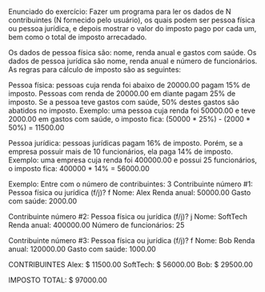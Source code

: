Enunciado do exercício:
Fazer um programa para ler os dados de N contribuintes (N fornecido pelo usuário), os quais podem ser pessoa física ou pessoa jurídica, e depois mostrar o valor do imposto pago por cada um, bem como o total de imposto arrecadado.

Os dados de pessoa física são: nome, renda anual e gastos com saúde. Os dados de pessoa jurídica são nome, renda anual e número de funcionários. As regras para cálculo de imposto são as seguintes:

Pessoa física: pessoas cuja renda foi abaixo de 20000.00 pagam 15% de imposto. Pessoas com renda de 20000.00 em diante pagam 25% de imposto. Se a pessoa teve gastos com saúde, 50% destes gastos são abatidos no imposto. Exemplo: uma pessoa cuja renda foi 50000.00 e teve 2000.00 em gastos com saúde, o imposto fica: (50000 * 25%) - (2000 * 50%) = 11500.00

Pessoa jurídica: pessoas jurídicas pagam 16% de imposto. Porém, se a empresa possuir mais de 10 funcionários, ela paga 14% de imposto. Exemplo: uma empresa cuja renda foi 400000.00 e possui 25 funcionários, o imposto fica: 400000 * 14% = 56000.00

Exemplo:
Entre com o número de contribuintes: 3
Contribuinte número #1:
Pessoa física ou jurídica (f/j)? f
Nome: Alex
Renda anual: 50000.00
Gasto com saúde: 2000.00

Contribuinte número #2:
Pessoa física ou jurídica (f/j)? j
Nome: SoftTech
Renda anual: 400000.00
Número de funcionários: 25

Contribuinte número #3:
Pessoa física ou jurídica (f/j)? f
Nome: Bob
Renda anual: 120000.00
Gasto com saúde: 1000.00

CONTRIBUINTES
Alex: $ 11500.00
SoftTech: $ 56000.00
Bob: $ 29500.00

IMPOSTO TOTAL: $ 97000.00
